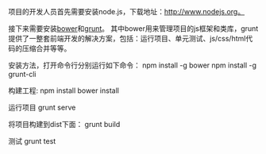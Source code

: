 项目的开发人员首先需要安装node.js，下载地址：http://www.nodejs.org。

接下来需要安装[bower](http://bower.io/)和[grunt](http://www.gruntjs.net/)。
其中bower用来管理项目的js框架和类库，grunt提供了一整套前端开发的解决方案，包括：运行项目、单元测试、js/css/html代码的压缩合并等等。

安装方法，打开命令行分别运行如下命令：
npm install -g bower
npm install -g grunt-cli

构建工程:
npm install
bower install

运行项目
grunt serve

将项目构建到dist下面：
grunt build

测试
grunt test